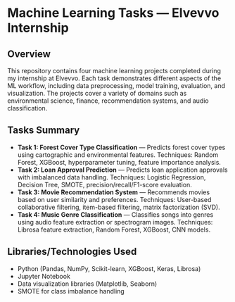 <!DOCTYPE html>
<html lang="en">
<head>
    <meta charset="UTF-8">
    <meta name="viewport" content="width=device-width, initial-scale=1.0">
</head>
<body>
    <h1>Machine Learning Tasks — Elvevvo Internship</h1>
    <h2>Overview</h2>
    <p>
        This repository contains four machine learning projects completed during my internship at Elvevvo.
        Each task demonstrates different aspects of the ML workflow, including data preprocessing, model training,
        evaluation, and visualization. The projects cover a variety of domains such as environmental science,
        finance, recommendation systems, and audio classification.
    </p>
    <h2>Tasks Summary</h2>
    <ul>
        <li>
            <strong>Task 1: Forest Cover Type Classification</a></strong> — 
            Predicts forest cover types using cartographic and environmental features.
            Techniques: Random Forest, XGBoost, hyperparameter tuning, feature importance analysis.
        </li>
        <li>
            <strong>Task 2: Loan Approval Prediction</a></strong> — 
            Predicts loan application approvals with imbalanced data handling.
            Techniques: Logistic Regression, Decision Tree, SMOTE, precision/recall/F1-score evaluation.
        </li>
        <li>
            <strong>Task 3: Movie Recommendation System</a></strong> — 
            Recommends movies based on user similarity and preferences.
            Techniques: User-based collaborative filtering, item-based filtering, matrix factorization (SVD).
        </li>
        <li>
            <strong>Task 4: Music Genre Classification</a></strong> — 
            Classifies songs into genres using audio feature extraction or spectrogram images.
            Techniques: Librosa feature extraction, Random Forest, XGBoost, CNN models.
        </li>
    </ul>
    <h2>Libraries/Technologies Used</h2>
    <ul>
        <li>Python (Pandas, NumPy, Scikit-learn, XGBoost, Keras, Librosa)</li>
        <li>Jupyter Notebook</li>
        <li>Data visualization libraries (Matplotlib, Seaborn)</li>
        <li>SMOTE for class imbalance handling</li>
    </ul>
</body>
</html>
